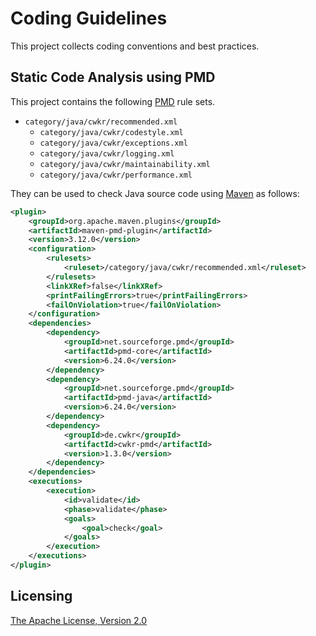 # Coding Guidelines

This project collects coding conventions and best practices.


## Static Code Analysis using PMD

This project contains the following [PMD](https://pmd.github.io/) rule sets.

* `category/java/cwkr/recommended.xml`
  * `category/java/cwkr/codestyle.xml`
  * `category/java/cwkr/exceptions.xml`
  * `category/java/cwkr/logging.xml`
  * `category/java/cwkr/maintainability.xml`
  * `category/java/cwkr/performance.xml`

They can be used to check Java source code using [Maven](https://maven.apache.org/) as follows:

```xml
<plugin>
    <groupId>org.apache.maven.plugins</groupId>
    <artifactId>maven-pmd-plugin</artifactId>
    <version>3.12.0</version>
    <configuration>
        <rulesets>
            <ruleset>/category/java/cwkr/recommended.xml</ruleset>
        </rulesets>
        <linkXRef>false</linkXRef>
        <printFailingErrors>true</printFailingErrors>
        <failOnViolation>true</failOnViolation>
    </configuration>
    <dependencies>
        <dependency>
            <groupId>net.sourceforge.pmd</groupId>
            <artifactId>pmd-core</artifactId>
            <version>6.24.0</version>
        </dependency>
        <dependency>
            <groupId>net.sourceforge.pmd</groupId>
            <artifactId>pmd-java</artifactId>
            <version>6.24.0</version>
        </dependency>
        <dependency>
            <groupId>de.cwkr</groupId>
            <artifactId>cwkr-pmd</artifactId>
            <version>1.3.0</version>
        </dependency>
    </dependencies>
    <executions>
        <execution>
            <id>validate</id>
            <phase>validate</phase>
            <goals>
                <goal>check</goal>
            </goals>
        </execution>
    </executions>
</plugin>
```


## Licensing

[The Apache License, Version 2.0](LICENSE)
